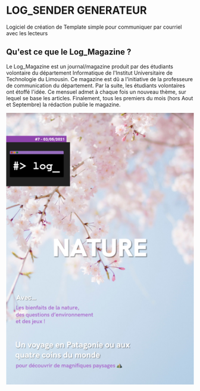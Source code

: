 # LOG_SENDER GENERATEUR
Logiciel de création de Template simple pour communiquer par courriel avec les lecteurs

## Qu'est ce que le Log_Magazine ?

Le Log_Magazine est un journal/magazine produit par des étudiants volontaire du département Informatique de l'Institut Universitaire de Technologie du Limousin. Ce magazine est dû a l'initiative de la professeure de communication du département. Par la suite, les étudiants volontaires ont étoffé l'idée. Ce mensuel admet à chaque fois un nouveau thème, sur lequel se base les articles. Finalement, tous les premiers du mois (hors Aout et Septembre) la rédaction publie le magazine.

![Couverture du Log_Magazine de Mai 2021](https://github.com/Jeremod-Dev/Log_magazineSender/blob/main/image/Couverture.PNG)

